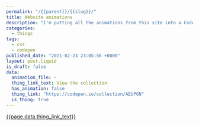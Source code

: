 ```yaml
---
permalink: "/{{parent}}/{{slug}}/"
title: Website animations
description: "I'm putting all the animations from this site into a Codepen collection, because why not!"
categories:
  - things
tags:
  - css
  - codepen
published_date: "2021-02-23 23:05:56 +0000"
layout: post.liquid
is_draft: false
data:
  animation_file: ~
  thing_link_text: View the collection
  has_animation: false
  thing_link: "https://codepen.io/collection/AEbPGN"
  is_thing: true
---
```


[{{page.data.thing_link_text}}]({{page.data.thing_link}})